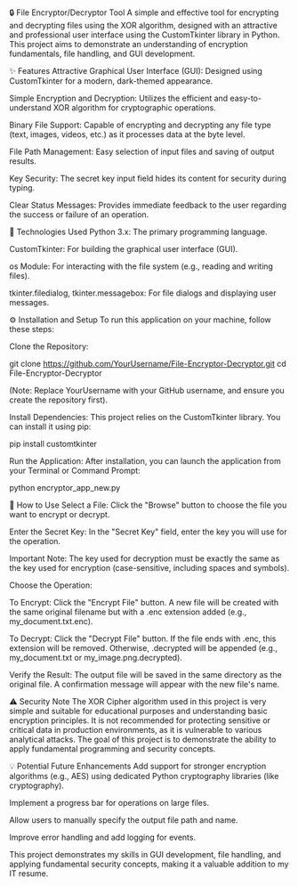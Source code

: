🔒 File Encryptor/Decryptor Tool
A simple and effective tool for encrypting and decrypting files using the XOR algorithm, designed with an attractive and professional user interface using the CustomTkinter library in Python. This project aims to demonstrate an understanding of encryption fundamentals, file handling, and GUI development.

✨ Features
Attractive Graphical User Interface (GUI): Designed using CustomTkinter for a modern, dark-themed appearance.

Simple Encryption and Decryption: Utilizes the efficient and easy-to-understand XOR algorithm for cryptographic operations.

Binary File Support: Capable of encrypting and decrypting any file type (text, images, videos, etc.) as it processes data at the byte level.

File Path Management: Easy selection of input files and saving of output results.

Key Security: The secret key input field hides its content for security during typing.

Clear Status Messages: Provides immediate feedback to the user regarding the success or failure of an operation.

🚀 Technologies Used
Python 3.x: The primary programming language.

CustomTkinter: For building the graphical user interface (GUI).

os Module: For interacting with the file system (e.g., reading and writing files).

tkinter.filedialog, tkinter.messagebox: For file dialogs and displaying user messages.

⚙️ Installation and Setup
To run this application on your machine, follow these steps:

Clone the Repository:

git clone https://github.com/YourUsername/File-Encryptor-Decryptor.git
cd File-Encryptor-Decryptor

(Note: Replace YourUsername with your GitHub username, and ensure you create the repository first).

Install Dependencies:
This project relies on the CustomTkinter library. You can install it using pip:

pip install customtkinter

Run the Application:
After installation, you can launch the application from your Terminal or Command Prompt:

python encryptor_app_new.py

📝 How to Use
Select a File: Click the "Browse" button to choose the file you want to encrypt or decrypt.

Enter the Secret Key: In the "Secret Key" field, enter the key you will use for the operation.

Important Note: The key used for decryption must be exactly the same as the key used for encryption (case-sensitive, including spaces and symbols).

Choose the Operation:

To Encrypt: Click the "Encrypt File" button. A new file will be created with the same original filename but with a .enc extension added (e.g., my_document.txt.enc).

To Decrypt: Click the "Decrypt File" button. If the file ends with .enc, this extension will be removed. Otherwise, .decrypted will be appended (e.g., my_document.txt or my_image.png.decrypted).

Verify the Result: The output file will be saved in the same directory as the original file. A confirmation message will appear with the new file's name.

⚠️ Security Note
The XOR Cipher algorithm used in this project is very simple and suitable for educational purposes and understanding basic encryption principles. It is not recommended for protecting sensitive or critical data in production environments, as it is vulnerable to various analytical attacks. The goal of this project is to demonstrate the ability to apply fundamental programming and security concepts.

💡 Potential Future Enhancements
Add support for stronger encryption algorithms (e.g., AES) using dedicated Python cryptography libraries (like cryptography).

Implement a progress bar for operations on large files.

Allow users to manually specify the output file path and name.

Improve error handling and add logging for events.

This project demonstrates my skills in GUI development, file handling, and applying fundamental security concepts, making it a valuable addition to my IT resume.
